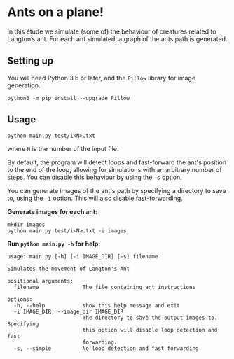 # Ants on a plane!

In this étude we simulate (some of) the behaviour of creatures related to
Langton’s ant. For each ant simulated, a graph of the ants path is generated.

## Setting up

You will need Python 3.6 or later, and the `Pillow` library for image generation.
```
python3 -m pip install --upgrade Pillow
```

## Usage

```
python main.py test/i<N>.txt
```
where `N` is the number of the input file.

By default, the program will detect loops and fast-forward the ant's position to the end of the loop, allowing for simulations with an arbitrary number of steps. You can disable this behaviour by using the `-s` option.

You can generate images of the ant's path by specifying a directory to save to, using the `-i` option. This will also disable fast-forwarding.


__Generate images for each ant:__
```
mkdir images
python main.py test/i<N>.txt -i images
```

__Run `python main.py -h` for help:__

```
usage: main.py [-h] [-i IMAGE_DIR] [-s] filename

Simulates the movement of Langton's Ant

positional arguments:
  filename              The file containing ant instructions

options:
  -h, --help            show this help message and exit
  -i IMAGE_DIR, --image_dir IMAGE_DIR
                        The directory to save the output images to. Specifying
                        this option will disable loop detection and fast
                        forwarding.
  -s, --simple          No loop detection and fast forwarding
```
